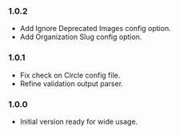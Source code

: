 ### 1.0.2
- Add Ignore Deprecated Images config option.
- Add Organization Slug config option.

### 1.0.1
- Fix check on Circle config file.
- Refine validation output parser.

### 1.0.0
- Initial version ready for wide usage.
